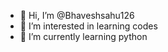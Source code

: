 - 👋 Hi, I’m @Bhaveshsahu126
- 👀 I’m interested in learning codes
- 🌱 I’m currently learning python

<!---
Bhaveshsahu126/Bhaveshsahu126 is a ✨ special ✨ repository because its `README.md` (this file) appears on your GitHub profile.
You can click the Preview link to take a look at your changes.
--->
